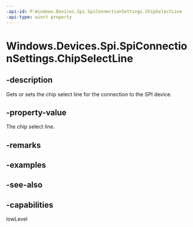 ```yaml
---
-api-id: P:Windows.Devices.Spi.SpiConnectionSettings.ChipSelectLine
-api-type: winrt property
---
```


<!-- Property syntax
public int ChipSelectLine { get;  set; }
-->

# Windows.Devices.Spi.SpiConnectionSettings.ChipSelectLine

## -description
Gets or sets the chip select line for the connection to the SPI device.

## -property-value
The chip select line.

## -remarks

## -examples

## -see-also


## -capabilities
lowLevel
